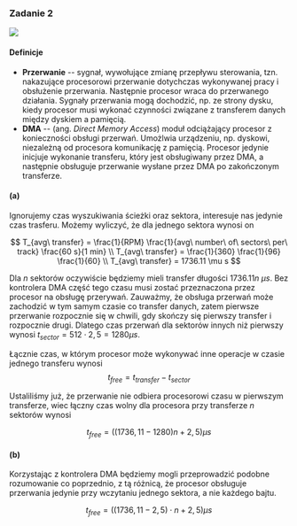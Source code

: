 ### Zadanie 2

![](https://i.imgur.com/jE1WuNN.png)

#### Definicje

* **Przerwanie** -- sygnał, wywołujące zmianę przepływu sterowania, tzn. nakazujące procesorowi przerwanie dotychczas wykonywanej pracy i obsłużenie przerwania. Następnie procesor wraca do przerwanego działania. Sygnały przerwania mogą dochodzić, np. ze strony dysku, kiedy procesor musi wykonać czynności związane z transferem danych między dyskiem a pamięcią.
* **DMA** -- (ang. *Direct Memory Access*) moduł odciążający procesor z konieczności obsługi przerwań. Umożlwia urządzeniu, np. dyskowi, niezależną od procesora komunikację z pamięcią. Procesor jedynie inicjuje  wykonanie transferu, który jest obsługiwany przez DMA, a następnie obsługuje przerwanie wysłane przez DMA po zakończonym transferze.

#### (a)

Ignorujemy czas wyszukiwania ścieżki oraz sektora, interesuje nas jedynie czas trasferu. Możemy wyliczyć, że dla jednego sektora wynosi on

$$
T_{avg\ transfer} = \frac{1}{RPM} \frac{1}{avg\ number\ of\ sectors\ per\ track} \frac{60 s}{1 min} \\
T_{avg\ transfer} = \frac{1}{360} \frac{1}{96} \frac{1}{60} \\
T_{avg\ transfer} = 1736.11 \mu s
$$

Dla $n$ sektorów oczywiście będziemy mieli transfer długości $1736.11n \ \mu s$. Bez kontrolera DMA część tego czasu musi zostać przeznaczona przez procesor na obsługę przerywań. Zauważmy, że obsługa przerwań może zachodzić w tym samym czasie co transfer danych, zatem pierwsze przerwanie rozpocznie się w chwili, gdy skończy się pierwszy transfer i rozpocznie drugi. Dlatego czas przerwań dla sektorów innych niż pierwszy wynosi $t_{sector}=512\cdot 2,5 = 1280 \mu s$.

Łącznie czas, w którym procesor może wykonywać inne operacje w czasie jednego transferu wynosi
$$
t_{free} = t_{transfer} - t_{sector}
$$

Ustaliliśmy już, że przerwanie nie odbiera procesorowi czasu w pierwszym transferze, wiec łączny czas wolny dla procesora przy transferze $n$ sektorów wynosi

$$
t_{free} = ((1736,11 - 1280)n + 2,5) \mu s
$$

#### (b)

Korzystając z kontrolera DMA będziemy mogli przeprowadzić podobne rozumowanie co poprzednio, z tą różnicą, że procesor obsługuje przerwania jedynie przy wczytaniu jednego sektora, a nie każdego bajtu.

$$t_{free} = ((1736,11 - 2,5) \cdot n + 2,5 ) \mu s $$
